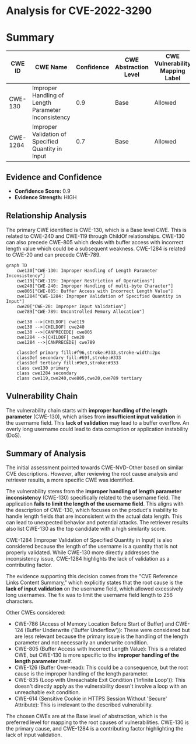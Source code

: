 # Analysis for CVE-2022-3290

# Summary
| CWE ID | CWE Name | Confidence | CWE Abstraction Level | CWE Vulnerability Mapping Label | CWE-Vulnerability Mapping Notes |
|---|---|---|---|---|---|
| CWE-130 | Improper Handling of Length Parameter Inconsistency | 0.9 | Base | Allowed | Primary CWE |
| CWE-1284 | Improper Validation of Specified Quantity in Input | 0.7 | Base | Allowed | Secondary Candidate |

## Evidence and Confidence

*   **Confidence Score:** 0.9
*   **Evidence Strength:** HIGH

## Relationship Analysis
The primary CWE identified is CWE-130, which is a Base level CWE. This is related to CWE-240 and CWE-119 through ChildOf relationships. CWE-130 can also precede CWE-805 which deals with buffer access with incorrect length value which could be a subsequent weakness. CWE-1284 is related to CWE-20 and can precede CWE-789.

```mermaid
graph TD
    cwe130["CWE-130: Improper Handling of Length Parameter Inconsistency"]
    cwe119["CWE-119: Improper Restriction of Operations"]
    cwe240["CWE-240: Improper Handling of multi-byte Character"]
    cwe805["CWE-805: Buffer Access with Incorrect Length Value"]
    cwe1284["CWE-1284: Improper Validation of Specified Quantity in Input"]
    cwe20["CWE-20: Improper Input Validation"]
    cwe789["CWE-789: Uncontrolled Memory Allocation"]

    cwe130 -->|CHILDOF| cwe119
    cwe130 -->|CHILDOF| cwe240
    cwe130 -->|CANPRECEDE| cwe805
    cwe1284 -->|CHILDOF| cwe20
    cwe1284 -->|CANPRECEDE| cwe789

    classDef primary fill:#f96,stroke:#333,stroke-width:2px
    classDef secondary fill:#69f,stroke:#333
    classDef tertiary fill:#9e9,stroke:#333
    class cwe130 primary
    class cwe1284 secondary
    class cwe119,cwe240,cwe805,cwe20,cwe789 tertiary
```

## Vulnerability Chain
The vulnerability chain starts with **improper handling of the length parameter** (CWE-130), which arises from **insufficient input validation** in the username field. This **lack of validation** may lead to a buffer overflow. An overly long username could lead to data corruption or application instability (DoS).

## Summary of Analysis
The initial assessment pointed towards CWE-NVD-Other based on similar CVE descriptions. However, after reviewing the root cause analysis and retriever results, a more specific CWE was identified.

The vulnerability stems from the **improper handling of length parameter inconsistency** (CWE-130) specifically related to the username field. The application **fails to limit the length of the username field**. This aligns with the description of CWE-130, which focuses on the product's inability to handle length fields that are inconsistent with the actual data length. This can lead to unexpected behavior and potential attacks. The retriever results also list CWE-130 as the top candidate with a high similarity score.

CWE-1284 (Improper Validation of Specified Quantity in Input) is also considered because the length of the username is a quantity that is not properly validated. While CWE-130 more directly addresses the inconsistency issue, CWE-1284 highlights the lack of validation as a contributing factor.

The evidence supporting this decision comes from the "CVE Reference Links Content Summary," which explicitly states that the root cause is the **lack of input validation** on the username field, which allowed excessively long usernames. The fix was to limit the username field length to 256 characters.

Other CWEs considered:

*   CWE-786 (Access of Memory Location Before Start of Buffer) and CWE-124 (Buffer Underwrite ('Buffer Underflow')): These were considered but are less relevant because the primary issue is the handling of the length parameter and not necessarily an underwrite condition.
*   CWE-805 (Buffer Access with Incorrect Length Value): This is a related CWE, but CWE-130 is more specific to the **improper handling of the length parameter** itself.
*   CWE-126 (Buffer Over-read): This could be a consequence, but the root cause is the improper handling of the length parameter.
*   CWE-835 (Loop with Unreachable Exit Condition ('Infinite Loop')): This doesn't directly apply as the vulnerability doesn't involve a loop with an unreachable exit condition.
*   CWE-614 (Sensitive Cookie in HTTPS Session Without 'Secure' Attribute): This is irrelevant to the described vulnerability.

The chosen CWEs are at the Base level of abstraction, which is the preferred level for mapping to the root causes of vulnerabilities. CWE-130 is the primary cause, and CWE-1284 is a contributing factor highlighting the lack of input validation.